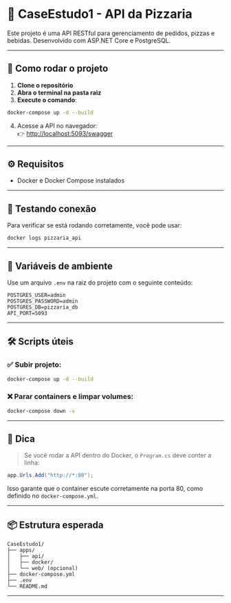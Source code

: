 # 🍕 CaseEstudo1 - API da Pizzaria

Este projeto é uma API RESTful para gerenciamento de pedidos, pizzas e bebidas. Desenvolvido com ASP.NET Core e PostgreSQL.

---

## 🚀 Como rodar o projeto

1. **Clone o repositório**
2. **Abra o terminal na pasta raiz**
3. **Execute o comando**:

```bash
docker-compose up -d --build
```

4. Acesse a API no navegador:  
👉 [http://localhost:5093/swagger](http://localhost:5093/swagger)

---

## ⚙️ Requisitos

- Docker e Docker Compose instalados

---

## 🧪 Testando conexão

Para verificar se está rodando corretamente, você pode usar:

```bash
docker logs pizzaria_api
```

---

## 📝 Variáveis de ambiente

Use um arquivo `.env` na raiz do projeto com o seguinte conteúdo:

```
POSTGRES_USER=admin
POSTGRES_PASSWORD=admin
POSTGRES_DB=pizzaria_db
API_PORT=5093
```

---

## 🛠 Scripts úteis

### ✅ Subir projeto:
```bash
docker-compose up -d --build
```

### ❌ Parar containers e limpar volumes:
```bash
docker-compose down -v
```

---

## 🧠 Dica

> Se você rodar a API dentro do Docker, o `Program.cs` deve conter a linha:  
```csharp
app.Urls.Add("http://*:80");
```

Isso garante que o container escute corretamente na porta 80, como definido no `docker-compose.yml`.

---

## 📦 Estrutura esperada

```
CaseEstudo1/
├── apps/
│   ├── api/
│   ├── docker/
│   └── web/ (opcional)
├── docker-compose.yml
├── .env
└── README.md
```

---

